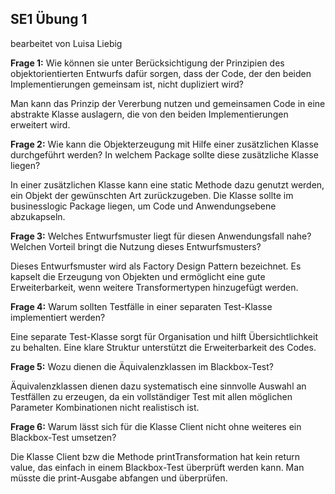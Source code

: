 ## SE1 Übung 1
bearbeitet von Luisa Liebig

**Frage 1:** Wie können sie unter Berücksichtigung der Prinzipien des objektorientierten Entwurfs dafür sorgen, dass der Code, der den beiden Implementierungen gemeinsam ist, nicht dupliziert wird?

Man kann das Prinzip der Vererbung nutzen und gemeinsamen Code in eine abstrakte Klasse auslagern, die von den beiden Implementierungen erweitert wird.

**Frage 2:** Wie kann die Objekterzeugung mit Hilfe einer zusätzlichen Klasse durchgeführt werden? In welchem Package sollte diese zusätzliche Klasse liegen?

In einer zusätzlichen Klasse kann eine static Methode dazu genutzt werden, ein Objekt der gewünschten Art zurückzugeben. Die Klasse sollte im businesslogic Package liegen, um Code und Anwendungsebene abzukapseln.

**Frage 3:** Welches Entwurfsmuster liegt für diesen Anwendungsfall nahe? Welchen Vorteil bringt die Nutzung dieses Entwurfsmusters?

Dieses Entwurfsmuster wird als Factory Design Pattern bezeichnet. Es kapselt die Erzeugung von Objekten und ermöglicht eine gute Erweiterbarkeit, wenn weitere Transformertypen hinzugefügt werden.

**Frage 4:** Warum sollten Testfälle in einer separaten Test-Klasse implementiert werden?

Eine separate Test-Klasse sorgt für Organisation und hilft Übersichtlichkeit zu behalten. Eine klare Struktur unterstützt die Erweiterbarkeit des Codes.

**Frage 5:** Wozu dienen die Äquivalenzklassen im Blackbox-Test?

Äquivalenzklassen dienen dazu systematisch eine sinnvolle Auswahl an Testfällen zu erzeugen, da ein vollständiger Test mit allen möglichen Parameter Kombinationen nicht realistisch ist.

**Frage 6:** Warum lässt sich für die Klasse Client nicht ohne weiteres ein Blackbox-Test umsetzen?

Die Klasse Client bzw die Methode printTransformation hat kein return value, das einfach in einem Blackbox-Test überprüft werden kann. Man müsste die print-Ausgabe abfangen und überprüfen.
